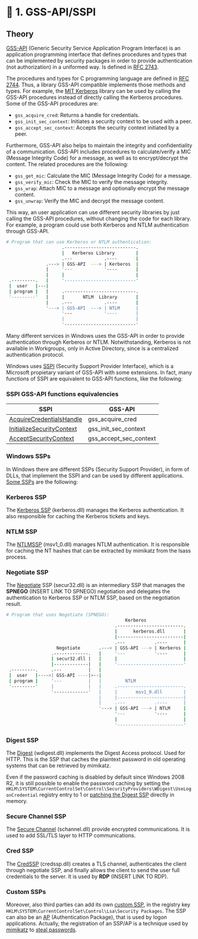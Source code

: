 # 📓 1. GSS-API/SSPI

## Theory

[GSS-API](https://en.wikipedia.org/wiki/Generic\_Security\_Services\_Application\_Program\_Interface) (Generic Security Service Application Program Interface) is an application programming interface that defines procedures and types that can be implemented by security packages in order to provide authentication (not authorization) in a uniformed way. Is defined in [RFC 2743](https://tools.ietf.org/html/rfc2743).

The procedures and types for C programming language are defined in [RFC 2744](https://tools.ietf.org/html/rfc2744). Thus, a library GSS-API compatible implements those methods and types. For example, the [MIT Kerberos](https://web.mit.edu/kerberos/krb5-1.12/doc/appdev/gssapi.html) library can be used by calling the GSS-API procedures instead of directly calling the Kerberos procedures. Some of the GSS-API procedures are:

* `gss_acquire_cred`: Returns a handle for credentials.
* `gss_init_sec_context`: Initiates a security context to be used with a peer.
* `gss_accept_sec_context`: Accepts the security context initiated by a peer.

Furthermore, GSS-API also helps to maintain the integrity and confidentiality of a communication. GSS-API includes procedures to calculate/verify a MIC (Message Integrity Code) for a message, as well as to encrypt/decrypt the content. The related procedures are the following:

* `gss_get_mic`: Calculate the MIC (Message Integrity Code) for a message.
* `gss_verify_mic`: Check the MIC to verify the message integrity.
* `gss_wrap`: Attach MIC to a message and optionally encrypt the message content.
* `gss_unwrap`: Verify the MIC and decrypt the message content.

This way, an user application can use different security libraries by just calling the GSS-API procedures, without changing the code for each library. For example, a program could use both Kerberos and NTLM authentication through GSS-API.

```bash
# Program that can use Kerberos or NTLM authentication:
                     .---------------------------.
                     |   Kerberos Library        |
                     .---            .----       |
               .---> | GSS-API  ---> | Kerberos  |
               |     '---            '----       |
               |     |                           |
 .---------.   |     '---------------------------'
 |  user   |---|
 | program |   |     .---------------------------.
 '---------'   |     |       NTLM  Library       |
               |     .---            .----       |
               '---> | GSS-API  ---> | NTLM      |
                     '---            '----       |
                     |                           |
                     '---------------------------'
```

Many different services in Windows uses the GSS-API in order to provide authentication through Kerberos or NTLM. Notwithstanding, Kerberos is not available in Workgroups, only in Active Directory, since is a centralized authentication protocol.

Windows uses [SSPI](https://docs.microsoft.com/en-us/windows/win32/secauthn/sspi) (Security Support Provider Interface), which is a Microsoft propietary variant of GSS-API with some extensions. In fact, many functions of SSPI are equivalent to GSS-API functions, like the following:

### SSPI GSS-API functions equivalencies

| SSPI                                                                                                                    | GSS-API                   |
| ----------------------------------------------------------------------------------------------------------------------- | ------------------------- |
| [AcquireCredentialsHandle](https://docs.microsoft.com/en-us/windows/win32/secauthn/acquirecredentialshandle--general)   | gss\_acquire\_cred        |
| [InitializeSecurityContext](https://docs.microsoft.com/en-us/windows/win32/secauthn/initializesecuritycontext--general) | gss\_init\_sec\_context   |
| [AcceptSecurityContext](https://docs.microsoft.com/en-us/windows/win32/secauthn/acceptsecuritycontext--general)         | gss\_accept\_sec\_context |

### **Windows SSPs**

In Windows there are different SSPs (Security Support Provider), in form of DLLs, that implement the SSPI and can be used by different applications. [Some SSPs](https://en.wikipedia.org/wiki/Security\_Support\_Provider\_Interface) are the following:

### **Kerberos SSP**

The [Kerberos SSP](https://docs.microsoft.com/en-us/windows/win32/secauthn/microsoft-kerberos) (kerberos.dll) manages the Kerberos authentication. It also responsible for caching the Kerberos tickets and keys.

### **NTLM SSP**

The [NTLMSSP](https://docs.microsoft.com/en-us/windows/win32/secauthn/microsoft-ntlm) (msv1\_0.dll) manages NTLM authentication. It is responsible for caching the NT hashes that can be extracted by mimikatz from the lsass process.

### **Negotiate SSP**

The [Negotiate](https://docs.microsoft.com/en-us/windows/win32/secauthn/microsoft-negotiate) SSP (secur32.dll) is an intermediary SSP that manages the **SPNEGO** (INSERT LINK TO SPNEGO) negotiation and delegates the authentication to Kerberos SSP or NTLM SSP, based on the negotiation result.

```bash
# Program that uses Negotiate (SPNEGO):
                                             Kerberos
                                         .-------------------------.
                                         |      kerberos.dll       |
                                         |-------------------------|
                                         .---           .----      |
                   Negotiate       .---> | GSS-API ---> | Kerberos |
                 .-------------.   |     '---           '----      |
                 | secur32.dll |   |     |                         |
                 |-------------|   |     '-------------------------'
 .---------.     .---          |   |
 |  user   |---->| GSS-API ----|>--|
 | program |     '---          |   |         NTLM
 '---------'     |             |   |     .-------------------------.
                 '-------------'   |     |       msv1_0.dll        |
                                   |     |-------------------------|
                                   |     .---           .----      |
                                   '---> | GSS-API ---> | NTLM     |
                                         '---           '----      |
                                         |                         |
                                         '-------------------------'
```

### **Digest SSP**

The [Digest](https://docs.microsoft.com/en-us/windows/win32/secauthn/microsoft-digest-ssp) (wdigest.dll) implements the Digest Access protocol. Used for HTTP. This is the SSP that caches the plaintext password in old operating systems that can be retrieved by mimikatz.

Even if the password caching is disabled by default since Windows 2008 R2, it is still possible to enable the password caching by setting the `HKLM\SYSTEM\CurrentControlSet\Control\SecurityProviders\WDigest\UseLogonCredential` registry entry to 1 or [patching the Digest SSP](https://blog.xpnsec.com/exploring-mimikatz-part-1/) directly in memory.

### **Secure Channel SSP**

The [Secure Channel](https://docs.microsoft.com/en-us/windows/win32/secauthn/secure-channel) (schannel.dll) provide encrypted communications. It is used to add SSL/TLS layer to HTTP communications.

### **Cred SSP**

The [CredSSP](https://docs.microsoft.com/en-us/windows/win32/secauthn/credential-security-support-provider) (credssp.dll) creates a TLS channel, authenticates the client through negotiate SSP, and finally allows the client to send the user full credentials to the server. It is used by **RDP** (INSERT LINK TO RDP).

### **Custom SSPs**

Moreover, also third parties can add its own [custom SSP](https://docs.microsoft.com/en-us/windows/win32/secauthn/custom-security-packages), in the registry key `HKLM\SYSTEM\CurrentControlSet\Control\Lsa\Security Packages`. The SSP can also be an [AP](https://docs.microsoft.com/en-us/windows/win32/secauthn/ssp-aps-versus-ssps#sspaps) (Authentication Package), that is used by logon applications. Actually, the registration of an SSP/AP is a technique used by [mimikatz](https://github.com/gentilkiwi/mimikatz) to [steal passwords](https://www.hackingarticles.in/credential-dumping-security-support-provider-ssp/).

